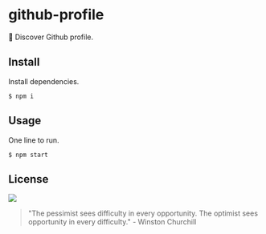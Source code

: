 # github-profile

🐙 Discover Github profile.

## Install

Install dependencies.
```
$ npm i
```

## Usage

One line to run.
```
$ npm start
```

## License

![](https://img.shields.io/github/license/cuongw/github-profile.svg?style=flat-square)


<!-- INSPIRATIONAL_QUOTE_START -->
> "The pessimist sees difficulty in every opportunity. The optimist sees opportunity in every difficulty." - Winston Churchill
<!-- INSPIRATIONAL_QUOTE_END -->
